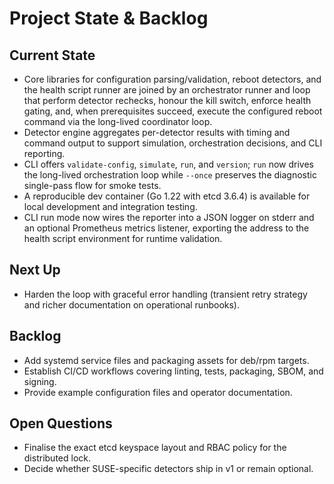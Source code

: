 # Project State & Backlog

## Current State
- Core libraries for configuration parsing/validation, reboot detectors, and the
  health script runner are joined by an orchestrator runner and loop that perform
  detector rechecks, honour the kill switch, enforce health gating, and, when
  prerequisites succeed, execute the configured reboot command via the long-lived
  coordinator loop.
- Detector engine aggregates per-detector results with timing and command output
  to support simulation, orchestration decisions, and CLI reporting.
- CLI offers `validate-config`, `simulate`, `run`, and `version`; `run` now drives
  the long-lived orchestration loop while `--once` preserves the diagnostic
  single-pass flow for smoke tests.
- A reproducible dev container (Go 1.22 with etcd 3.6.4) is available for local
  development and integration testing.
- CLI run mode now wires the reporter into a JSON logger on stderr and an
  optional Prometheus metrics listener, exporting the address to the health
  script environment for runtime validation.

## Next Up
- Harden the loop with graceful error handling (transient retry strategy and
  richer documentation on operational runbooks).

## Backlog
- Add systemd service files and packaging assets for deb/rpm targets.
- Establish CI/CD workflows covering linting, tests, packaging, SBOM, and signing.
- Provide example configuration files and operator documentation.

## Open Questions
- Finalise the exact etcd keyspace layout and RBAC policy for the distributed lock.
- Decide whether SUSE-specific detectors ship in v1 or remain optional.
